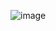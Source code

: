 ![image](https://user-images.githubusercontent.com/84553507/223923584-48953d29-f9f1-4bd3-9c73-fea23c8434f1.png)

